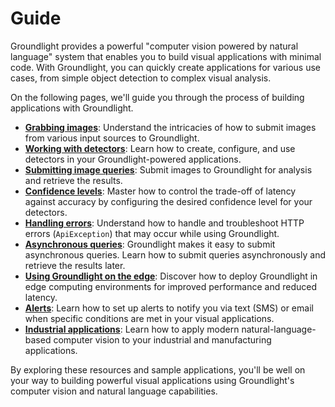 # Guide

Groundlight provides a powerful "computer vision powered by natural language" system that enables you to build visual applications with minimal code. With Groundlight, you can quickly create applications for various use cases, from simple object detection to complex visual analysis.

On the following pages, we'll guide you through the process of building applications with Groundlight.
- **[Grabbing images](2-grabbing-images.md)**: Understand the intricacies of how to submit images from various input sources to Groundlight.
- **[Working with detectors](3-working-with-detectors.md)**: Learn how to create, configure, and use detectors in your Groundlight-powered applications.
- **[Submitting image queries](4-submitting-image-queries.md)**: Submit images to Groundlight for analysis and retrieve the results.
- **[Confidence levels](5-managing-confidence.md)**: Master how to control the trade-off of latency against accuracy by configuring the desired confidence level for your detectors.
- **[Handling errors](6-handling-errors.md)**: Understand how to handle and troubleshoot HTTP errors (`ApiException`) that may occur while using Groundlight.
- **[Asynchronous queries](7-async-queries.md)**: Groundlight makes it easy to submit asynchronous queries. Learn how to submit queries asynchronously and retrieve the results later.
- **[Using Groundlight on the edge](8-edge.md)**: Discover how to deploy Groundlight in edge computing environments for improved performance and reduced latency.
- **[Alerts](9-alerts.md)**: Learn how to set up alerts to notify you via text (SMS) or email when specific conditions are met in your visual applications.
- **[Industrial applications](../sample-applications/4-industrial.md)**: Learn how to apply modern natural-language-based computer vision to your industrial and manufacturing applications.

By exploring these resources and sample applications, you'll be well on your way to building powerful visual applications using Groundlight's computer vision and natural language capabilities.
